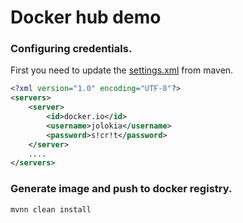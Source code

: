# Docker hub demo

### Configuring credentials.

First you need to update the [settings.xml](https://dmp.fabric8.io/#authentication) from maven.

```xml
<?xml version="1.0" encoding="UTF-8"?>
<servers>
    <server>
        <id>docker.io</id>
        <username>jolokia</username>
        <password>s!cr!t</password>
    </server>
    ....
</servers>
```

### Generate image and push to docker registry.

```
mvnn clean install
```
